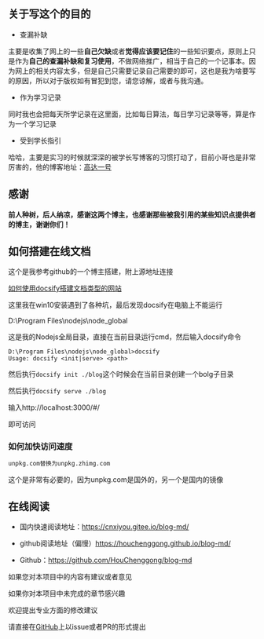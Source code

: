 ## 关于写这个的目的

- 查漏补缺

主要是收集了网上的一些**自己欠缺**或者**觉得应该要记住**的一些知识要点，原则上只是作为**自己的查漏补缺和复习使用**，不做网络推广，相当于自己的一个记事本。因为网上的相关内容太多，但是自己只需要记录自己需要的即可，这也是我为啥要写的原因，所以对于版权如有冒犯到您，请您谅解，或者与我沟通。

- 作为学习记录

同时我也会把每天所学记录在这里面，比如每日算法，每日学习记录等等，算是作为一个学习记录

- 受到学长指引

哈哈，主要是实习的时候就深深的被学长写博客的习惯打动了，目前小哥也是非常厉害的，他的博客地址：[高达一号](https://blog.csdn.net/u010003835)

## 感谢

**前人种树，后人纳凉，感谢这两个博主，也感谢那些被我引用的某些知识点提供者的博主，谢谢你们！**



## 如何搭建在线文档

这个是我参考github的一个博主搭建，附上源地址连接

[如何使用docsify搭建文档类型的网站](./docs/how-to-use-docsify.md)

这里我在win10安装遇到了各种坑，最后发现docsify在电脑上不能运行

D:\Program Files\nodejs\node_global

这是我的Nodejs全局目录，直接在当前目录运行cmd，然后输入docsify命令

```
D:\Program Files\nodejs\node_global>docsify
Usage: docsify <init|serve> <path>
```

然后执行`docsify init ./blog`这个时候会在当前目录创建一个bolg子目录

然后执行`docsify serve ./blog`

输入http://localhost:3000/#/

即可访问

### 如何加快访问速度

```html
unpkg.com替换为unpkg.zhimg.com
```

这个是非常有必要的，因为unpkg.com是国外的，另一个是国内的镜像

## 在线阅读

- 国内快速阅读地址：https://cnxiyou.gitee.io/blog-md/

- github阅读地址（偏慢）https://houchenggong.github.io/blog-md/

- Github：https://github.com/HouChenggong/blog-md



如果您对本项目中的内容有建议或者意见

如果你对本项目中未完成的章节感兴趣

欢迎提出专业方面的修改建议

请直接在[GitHub](https://github.com/HouChenggong/blog-md)上以issue或者PR的形式提出